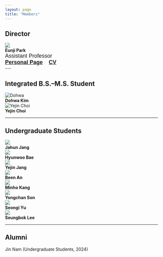 ```yaml
---
layout: page
title: "Members"
---
```



## **Director**

<div class="members-row">
  <div class="member-column">
    <img src="https://cookingfoil.github.io/ixlab/figures/eunji-square.png" class="member-photo">
    <div class="member-info">
      <strong>Eunji Park</strong><br>
      <div style="font-family: sans-serif; font-size: 18px;">
        Assistant Professor<br>
        <a href="https://cookingfoil.github.io/"><b>Personal Page</b></a>
        &nbsp;&nbsp;
        <a href="https://cookingfoil.github.io/ixlab/papers/eunji-cv-250220.pdf"><b>CV</b></a>
      </div>
    </div>  
  </div>
</div>

<div class="member-column"></div>
<div class="member-column"></div>
<div class="member-column"></div>
---

## **Integrated B.S.–M.S. Student**



<div class="members-row">

  <div class="member-column">
    <img src="https://cookingfoil.github.io/ixlab/figures/dohwa.jpg" alt="Dohwa" class="member-photo">
    <div class="member-info">
      <strong>Dohwa Kim</strong>
    </div>
  </div>

  <div class="member-column">
    <img src="https://cookingfoil.github.io/ixlab/figures/yejinchoi.jpg" alt="Yejin Choi" class="member-photo">
    <div class="member-info">
      <strong>Yejin Choi</strong>
    </div>
  </div>


  <div class="member-column"></div>

  <div class="member-column"></div>

</div>



<hr>

## **Undergraduate Students**

<div class="members-row">

  <div class="member-column">
    <img src="https://cookingfoil.github.io/ixlab/figures/jahun.png" class="member-photo">
    <div class="member-info">
      <strong>Jahun Jang</strong>
    </div>
  </div>

  <div class="member-column">
    <img src="https://cookingfoil.github.io/ixlab/figures/hyeonwoo.png" class="member-photo">
    <div class="member-info">
      <strong>Hyunwoo Bae</strong>
    </div>
  </div>

  <!-- <div class="member-column">
    <img src="https://cookingfoil.github.io/ixlab/figures/dohwa.jpg" alt="Dohwa" class="member-photo">
    <div class="member-info">
      <strong>Dohwa Kim</strong>
    </div>
  </div>

  <div class="member-column">
    <img src="https://cookingfoil.github.io/ixlab/figures/yejinchoi.jpg" alt="Yejin Choi" class="member-photo">
    <div class="member-info">
      <strong>Yejin Choi</strong>
    </div>
  </div> -->

  <div class="member-column">
    <img src="https://cookingfoil.github.io/ixlab/figures/yejinjang.jpg" class="member-photo">
    <div class="member-info">
      <strong>Yejin Jang</strong>
    </div>
  </div>

  <div class="member-column">
    <img src="https://cookingfoil.github.io/ixlab/figures/been.jpeg" class="member-photo">
    <div class="member-info">
      <strong>Been An</strong>
    </div>
  </div>

  <div class="member-column">
    <img src="https://cookingfoil.github.io/ixlab/figures/minho.png" class="member-photo">
    <div class="member-info">
      <strong>Minho Kang</strong>
    </div>
  </div>

  <div class="member-column">
    <img src="https://cookingfoil.github.io/ixlab/figures/yongchan.png" class="member-photo">
    <div class="member-info">
      <strong>Yongchan Son</strong>
    </div>
  </div>

  <div class="member-column">
    <img src="https://cookingfoil.github.io/ixlab/figures/seongi.jpeg" class="member-photo">
    <div class="member-info">
      <strong>Seongi Yu</strong>
    </div>
  </div>

  <div class="member-column">
    <img src="https://cookingfoil.github.io/ixlab/figures/seungbok.png" class="member-photo">
    <div class="member-info">
      <strong>Seungbok Lee</strong>
    </div>
  </div>

  <div class="member-column">
    
  </div>

</div>

<hr>



## **Alumni**
Jin Nam (Undergraduate Students, 2024) 

